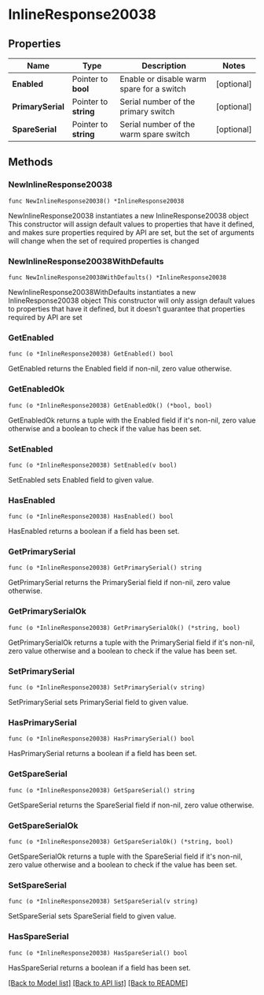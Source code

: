 # InlineResponse20038

## Properties

Name | Type | Description | Notes
------------ | ------------- | ------------- | -------------
**Enabled** | Pointer to **bool** | Enable or disable warm spare for a switch | [optional] 
**PrimarySerial** | Pointer to **string** | Serial number of the primary switch | [optional] 
**SpareSerial** | Pointer to **string** | Serial number of the warm spare switch | [optional] 

## Methods

### NewInlineResponse20038

`func NewInlineResponse20038() *InlineResponse20038`

NewInlineResponse20038 instantiates a new InlineResponse20038 object
This constructor will assign default values to properties that have it defined,
and makes sure properties required by API are set, but the set of arguments
will change when the set of required properties is changed

### NewInlineResponse20038WithDefaults

`func NewInlineResponse20038WithDefaults() *InlineResponse20038`

NewInlineResponse20038WithDefaults instantiates a new InlineResponse20038 object
This constructor will only assign default values to properties that have it defined,
but it doesn't guarantee that properties required by API are set

### GetEnabled

`func (o *InlineResponse20038) GetEnabled() bool`

GetEnabled returns the Enabled field if non-nil, zero value otherwise.

### GetEnabledOk

`func (o *InlineResponse20038) GetEnabledOk() (*bool, bool)`

GetEnabledOk returns a tuple with the Enabled field if it's non-nil, zero value otherwise
and a boolean to check if the value has been set.

### SetEnabled

`func (o *InlineResponse20038) SetEnabled(v bool)`

SetEnabled sets Enabled field to given value.

### HasEnabled

`func (o *InlineResponse20038) HasEnabled() bool`

HasEnabled returns a boolean if a field has been set.

### GetPrimarySerial

`func (o *InlineResponse20038) GetPrimarySerial() string`

GetPrimarySerial returns the PrimarySerial field if non-nil, zero value otherwise.

### GetPrimarySerialOk

`func (o *InlineResponse20038) GetPrimarySerialOk() (*string, bool)`

GetPrimarySerialOk returns a tuple with the PrimarySerial field if it's non-nil, zero value otherwise
and a boolean to check if the value has been set.

### SetPrimarySerial

`func (o *InlineResponse20038) SetPrimarySerial(v string)`

SetPrimarySerial sets PrimarySerial field to given value.

### HasPrimarySerial

`func (o *InlineResponse20038) HasPrimarySerial() bool`

HasPrimarySerial returns a boolean if a field has been set.

### GetSpareSerial

`func (o *InlineResponse20038) GetSpareSerial() string`

GetSpareSerial returns the SpareSerial field if non-nil, zero value otherwise.

### GetSpareSerialOk

`func (o *InlineResponse20038) GetSpareSerialOk() (*string, bool)`

GetSpareSerialOk returns a tuple with the SpareSerial field if it's non-nil, zero value otherwise
and a boolean to check if the value has been set.

### SetSpareSerial

`func (o *InlineResponse20038) SetSpareSerial(v string)`

SetSpareSerial sets SpareSerial field to given value.

### HasSpareSerial

`func (o *InlineResponse20038) HasSpareSerial() bool`

HasSpareSerial returns a boolean if a field has been set.


[[Back to Model list]](../README.md#documentation-for-models) [[Back to API list]](../README.md#documentation-for-api-endpoints) [[Back to README]](../README.md)


